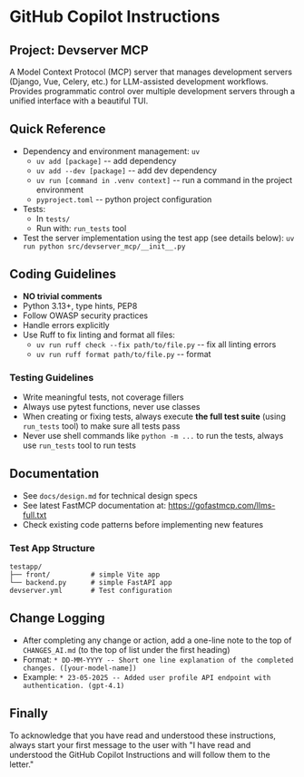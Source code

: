 # GitHub Copilot Instructions

## Project: Devserver MCP

A Model Context Protocol (MCP) server that manages development servers (Django, Vue, Celery, etc.) for LLM-assisted development workflows. Provides programmatic control over multiple development servers through a unified interface with a beautiful TUI.

## Quick Reference
- Dependency and environment management: `uv`
  - `uv add [package]` -- add dependency
  - `uv add --dev [package]` -- add dev dependency
  - `uv run [command in .venv context]` -- run a command in the project environment
  - `pyproject.toml` -- python project configuration
- Tests: 
  - In `tests/`
  - Run with: `run_tests` tool
- Test the server implementation using the test app (see details below): `uv run python src/devserver_mcp/__init__.py`

## Coding Guidelines
- **NO trivial comments**
- Python 3.13+, type hints, PEP8
- Follow OWASP security practices
- Handle errors explicitly
- Use Ruff to fix linting and format all files: 
    - `uv run ruff check --fix path/to/file.py` -- fix all linting errors
    - `uv run ruff format path/to/file.py` -- format

### Testing Guidelines
- Write meaningful tests, not coverage fillers
- Always use pytest functions, never use classes
- When creating or fixing tests, always execute **the full test suite** (using `run_tests` tool) to make sure all tests pass
- Never use shell commands like `python -m ...` to run the tests, always use `run_tests` tool to run tests

## Documentation
- See `docs/design.md` for technical design specs
- See latest FastMCP documentation at: https://gofastmcp.com/llms-full.txt
- Check existing code patterns before implementing new features

### Test App Structure
```
testapp/
├── front/          # simple Vite app
└── backend.py      # simple FastAPI app
devserver.yml       # Test configuration
```

## Change Logging
- After completing any change or action, add a one-line note to the top of `CHANGES_AI.md` (to the top of list under the first heading)
- Format: `* DD-MM-YYYY -- Short one line explanation of the completed changes. ([your-model-name])`
- Example: `* 23-05-2025 -- Added user profile API endpoint with authentication. (gpt-4.1)`

## Finally

To acknowledge that you have read and understood these instructions, always start your first message to the user with "I have read and understood the GitHub Copilot Instructions and will follow them to the letter."